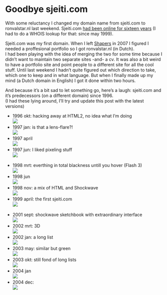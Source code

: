 <!--
  id: 2741
  date: 2015-01-24T21:13:30
  modified: 2016-12-14T09:59:48
  slug: goodbye-sjeiti-com
  type: post
  excerpt: <p>With some reluctancy I changed my domain name from sjeiti.com to ronvalstar.nl last weekend. Sjeiti.com had been online for sixteen years (I had to do a WHOIS lookup for that: since may 1999).</p>
  categories: admin
  tags: 
  inCv: 
  inPortfolio: 
  dateFrom: 
  dateTo: 
-->

# Goodbye sjeiti.com

<p>With some reluctancy I changed my domain name from sjeiti.com to ronvalstar.nl last weekend. Sjeiti.com <a href="https://web.archive.org/web/*/sjeiti.com">had been online for sixteen years</a> (I had to do a WHOIS lookup for that: since may 1999).</p>
<p><!--more--></p>
<p>Sjeiti.com was my first domain. When I left <a href="http://www.shapers.nl/">Shapers</a> in 2007 I figured I needed a proffesional portfolio so I got ronvalstar.nl (in Dutch).<br />
I had been playing with the idea of merging the two for some time because I didn&#8217;t want to maintain two separate sites -and- a cv. It was also a bit weird to have a portfolio site and point people to a different site for all the cool stuff. Until last weekend I hadn&#8217;t quite figured out which direction to take, which one to keep and in what language. But when I finally made up my mind (a Dutch domain in English) I got it done within two hours.</p>
<p>And because it&#8217;s a bit sad to let something go, here&#8217;s a laugh: sjeiti.com and it&#8217;s predecessors (on a different domain) since 1996.<br />
(I had these lying around, I&#8217;ll try and update this post with the latest versions)</p>
<ul>
<li>1996 okt: hacking away at HTML2, no idea what I&#8217;m doing<br />
<img src="https://res.cloudinary.com/dn1rmdjs5/image/upload/v1566568756/rv/1996okt.jpg" /></li>
<li>1997 jan: is that a lens-flare?!<br />
<img src="https://res.cloudinary.com/dn1rmdjs5/image/upload/v1566568756/rv/1997jan.jpg" /></li>
<li>1997 april<br />
<img src="https://res.cloudinary.com/dn1rmdjs5/image/upload/v1566568756/rv/1997april.jpg" /></li>
<li>1997 jun: I liked pixeling stuff<br />
<img src="https://res.cloudinary.com/dn1rmdjs5/image/upload/v1566568756/rv/1997jun.jpg" /></li>
<p>	<!--li>1997 sept: separate site cus I started freelancing...
<img src="https://res.cloudinary.com/dn1rmdjs5/image/upload/v1566568756/rv/1997sept.jpg" /></li-->
<li>1998 mrt: everthing in total blackness untill you hover (Flash 3)<br />
<img src="https://res.cloudinary.com/dn1rmdjs5/image/upload/v1566568756/rv/1998mrt.jpg" /></li>
<li>1998 jun<br />
<img src="https://res.cloudinary.com/dn1rmdjs5/image/upload/v1566568756/rv/1998jun.jpg" /></li>
<li>1998 nov: a mix of HTML and Shockwave<br />
<img src="https://res.cloudinary.com/dn1rmdjs5/image/upload/v1566568756/rv/1998nov.jpg" /></li>
<li>1999 april: the first sjeiti.com<br />
<img src="https://res.cloudinary.com/dn1rmdjs5/image/upload/v1566568756/rv/1999april.jpg" /></li>
<p>	<!--li>2001 jan: ?
<img src="https://res.cloudinary.com/dn1rmdjs5/image/upload/v1566568756/rv/2001jan.jpg" /></li-->
<li>2001 sept: shockwave sketchbook with extraordinary interface<br />
<img src="https://res.cloudinary.com/dn1rmdjs5/image/upload/v1566568756/rv/2001sept.jpg" /></li>
<li>2002 mrt: 3D<br />
<img src="https://res.cloudinary.com/dn1rmdjs5/image/upload/v1566568756/rv/2002mrt.jpg" /></li>
<li>2002 jan: a long list<br />
<img src="https://res.cloudinary.com/dn1rmdjs5/image/upload/v1566568756/rv/2002jan.jpg" /></li>
<li>2003 may: similar but green<br />
<img src="https://res.cloudinary.com/dn1rmdjs5/image/upload/v1566568756/rv/2003mei.jpg" /></li>
<li>2003 okt: still fond of long lists<br />
<img src="https://res.cloudinary.com/dn1rmdjs5/image/upload/v1566568756/rv/2003okt.jpg" /></li>
<li>2004 jan<br />
<img src="https://res.cloudinary.com/dn1rmdjs5/image/upload/v1566568756/rv/2004jan.jpg" /></li>
<li>2004 dec:<br />
<img src="https://res.cloudinary.com/dn1rmdjs5/image/upload/v1566568756/rv/2004dec.jpg" /></li>
</ul>
